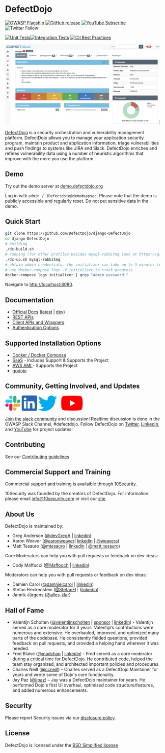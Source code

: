 # DefectDojo

[![OWASP Flagship](https://img.shields.io/badge/owasp-flagship%20project-orange.svg)](https://www.owasp.org/index.php/OWASP_DefectDojo_Project) [![GitHub release](https://img.shields.io/github/release/DefectDojo/django-DefectDojo.svg)](https://github.com/DefectDojo/django-DefectDojo) [![YouTube Subscribe](https://img.shields.io/badge/youtube-subscribe-%23c4302b.svg)](https://www.youtube.com/channel/UCWw9qzqptiIvTqSqhOFuCuQ) ![Twitter Follow](https://img.shields.io/twitter/follow/defectdojo.svg?style=social&label=Follow)

[![Unit Tests](https://github.com/DefectDojo/django-DefectDojo/actions/workflows/unit-tests.yml/badge.svg?branch=master)](https://github.com/DefectDojo/django-DefectDojo/actions)[![Integration Tests](https://github.com/DefectDojo/django-DefectDojo/actions/workflows/integration-tests.yml/badge.svg?branch=master)](https://github.com/DefectDojo/django-DefectDojo/actions) [![CII Best Practices](https://bestpractices.coreinfrastructure.org/projects/2098/badge)](https://bestpractices.coreinfrastructure.org/projects/2098)

![Screenshot of DefectDojo](https://raw.githubusercontent.com/DefectDojo/django-DefectDojo/dev/docs/static/images/screenshot1.png)

[DefectDojo](https://www.defectdojo.com/) is a security orchestration and
vulnerability management platform.
DefectDojo allows you to manage your application security program, maintain
product and application information, triage vulnerabilities and
push findings to systems like JIRA and Slack. DefectDojo enriches and
refines vulnerability data using a number of heuristic algorithms that
improve with the more you use the platform.

## Demo

Try out the demo server at [demo.defectdojo.org](https://demo.defectdojo.org)

Log in with `admin / 1Defectdojo@demo#appsec`. Please note that the demo is publicly accessible and regularly reset. Do not put sensitive data in the demo.

## Quick Start

```sh
git clone https://github.com/DefectDojo/django-DefectDojo
cd django-DefectDojo
# building
./dc-build.sh
# running (for other profiles besides mysql-rabbitmq look at https://github.com/DefectDojo/django-DefectDojo/blob/dev/readme-docs/DOCKER.md)
./dc-up.sh mysql-rabbitmq
# obtain admin credentials. the initializer can take up to 3 minutes to run
# use docker-compose logs -f initializer to track progress
docker-compose logs initializer | grep "Admin password:"
```

Navigate to <http://localhost:8080>.


## Documentation

- [Official Docs](https://defectdojo.github.io/django-DefectDojo/) ([latest](https://defectdojo.github.io/django-DefectDojo/) | [dev](https://defectdojo.github.io/django-DefectDojo/dev))
- [REST APIs](https://defectdojo.github.io/django-DefectDojo/integrations/api-v2-docs/)
- [Client APIs and Wrappers](https://defectdojo.github.io/django-DefectDojo/integrations/api-v2-docs/#clients--api-wrappers)
- [Authentication Options](readme-docs/AVAILABLE-PLUGINS.md)

## Supported Installation Options

* [Docker / Docker Compose](readme-docs/DOCKER.md)
* [SaaS](https://www.defectdojo.com/pricing) - Includes Support & Supports the Project
* [AWS AMI ](https://aws.amazon.com/marketplace/pp/prodview-m2a25gr67xbzk) - Supports the Project
* [godojo](https://github.com/DefectDojo/godojo)


## Community, Getting Involved, and Updates

[<img src="https://raw.githubusercontent.com/DefectDojo/django-DefectDojo/dev/docs/static/images/slack-logo-icon.png" alt="Slack" height="50"/>](https://owasp-slack.herokuapp.com/)
[<img src="https://raw.githubusercontent.com/DefectDojo/django-DefectDojo/dev/docs/static/images/Linkedin-logo-icon-png.png" alt="LinkedIn" height="50"/>](https://www.linkedin.com/company/defectdojo)
[<img src="https://raw.githubusercontent.com/DefectDojo/django-DefectDojo/dev/docs/static/images/Twitter_Logo.png" alt="Twitter" height="50"/>](https://twitter.com/defectdojo)
[<img src="https://raw.githubusercontent.com/DefectDojo/django-DefectDojo/dev/docs/static/images/YouTube-Emblem.png" alt="Youtube" height="50"/>](https://www.youtube.com/channel/UCWw9qzqptiIvTqSqhOFuCuQ)

[Join the slack community](https://owasp-slack.herokuapp.com/) and discussion! Realtime discussion is done in the OWASP Slack Channel, #defectdojo.
Follow DefectDojo on [Twitter](https://twitter.com/defectdojo), [Linkedin](https://www.linkedin.com/company/defectdojo), and [YouTube](https://www.youtube.com/channel/UCWw9qzqptiIvTqSqhOFuCuQ) for project updates!

## Contributing
See our [Contributing guidelines](readme-docs/CONTRIBUTING.md)

## Commercial Support and Training
Commercial support and training is availaible through [10Security](https://10security.com).

10Security was founded by the creators of DefectDojo.
For information please email info@10security.com or visit our [site](https://10security.com).

## About Us

DefectDojo is maintained by:
* Greg Anderson ([@devGregA](https://github.com/devgrega) | [linkedin](https://www.linkedin.com/in/g-anderson/))
* Aaron Weaver ([@aaronweaver](https://github.com/aaronweaver)| [linkedin](https://www.linkedin.com/in/aweaver/) | [@weavera](https://twitter.com/weavera))
* Matt Tesauro ([@mtesauro](https://github.com/mtesauro) | [linkedin](https://www.linkedin.com/in/matttesauro/) | [@matt_tesauro](https://twitter.com/matt_tesauro))

Core Moderators can help you with pull requests or feedback on dev ideas:
* Cody Maffucci ([@Maffooch](https://github.com/maffooch) | [linkedin](https://www.linkedin.com/in/cody-maffucci))

Moderators can help you with pull requests or feedback on dev ideas:
* Damien Carol ([@damnielcarol](https://github.com/damiencarol) | [linkedin](https://www.linkedin.com/in/damien-carol/))
* Stefan Fleckenstein ([@StefanFl](https://github.com/stefanfl) | ([linkedin](https://www.linkedin.com/in/stefan-fleckenstein-6a456a30/))
* Jannik Jürgens ([@alles-klar](https://github.com/alles-klar))


## Hall of Fame
* Valentijn Scholten ([@valentijnscholten](https://github.com/valentijnscholten) | [sponsor](https://github.com/sponsors/valentijnscholten) | [linkedin](https://www.linkedin.com/in/valentijn-scholten/)) - Valentijn served as a core moderator for 3 years. Valentijn’s contributions were numerous and extensive. He overhauled, improved, and optimized many parts of the codebase. He consistently fielded questions, provided feedback on pull requests, and provided a helping hand wherever it was needed.
* Fred Blaise ([@madchap](https://github.com/madchap) | [linkedin](https://www.linkedin.com/in/fredblaise/)) - Fred served as a core moderator during a critical time for DefectDojo. He contributed code, helped the team stay organized, and architected important policies and procedures.
* Charles Neill ([@ccneill](https://twitter.com/ccneill)) – Charles served as a
    DefectDojo Maintainer for years and wrote some of Dojo's core functionality.
* Jay Paz ([@jjpaz](https://twitter.com/jjpaz)) – Jay was a DefectDojo
  maintainer for years. He performed Dojo's first UI overhaul, optimized code structure/features, and added numerous enhancements.


## Security

Please report Security issues via our [disclosure policy](readme-docs/SECURITY.md).

## License

DefectDojo is licensed under the [BSD Simplified license](LICENSE.md)
